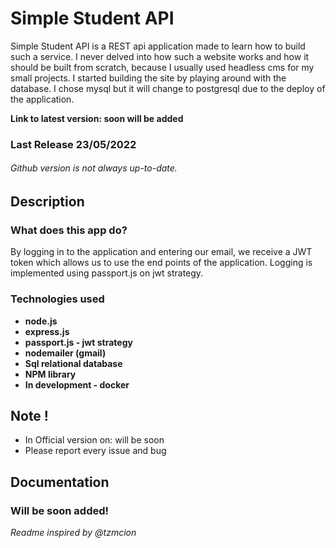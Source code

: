# Simple Student API 

Simple Student API is a REST api application made to learn how to build such a service. I never delved into how such a website works and how it should be built from scratch, because I usually used headless cms for my small projects. I started building the site by playing around with the database. I chose mysql but it will change to postgresql due to the deploy of the application.

<b> Link to latest version:  soon will be added</b>

### Last Release 23/05/2022
###### Github version is not always up-to-date.


## Description

### What does this app do?

By logging in to the application and entering our email, we receive a JWT token which allows us to use the end points of the application. Logging is implemented using passport.js on jwt strategy.

### Technologies used

* <b>node.js</b>
* <b>express.js</b>
* <b>passport.js - jwt strategy</b>
* <b>nodemailer (gmail) </b>
* <b>Sql relational database</b>
* <b>NPM library</b>
* <b> In development - docker </b>

## Note !

* In Official version on: will be soon
* Please report every issue and bug

## Documentation

### Will be soon added!



<i> Readme inspired by @tzmcion </i>


